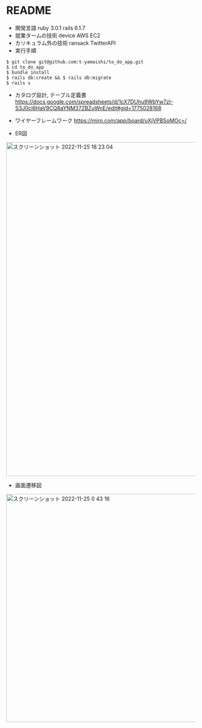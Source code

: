 # README


* 開発言語
ruby 3.0.1
rails 6.1.7
* 就業タームの技術
device
AWS EC2
* カリキュラム外の技術
ransack
TwitterAPI
* 実行手順
```
$ git clone git@github.com:t-yamaishi/to_do_app.git
$ cd to_do_app
$ bundle install
$ rails db:create && $ rails db:migrate
$ rails s
```
* カタログ設計, テーブル定義書
https://docs.google.com/spreadsheets/d/1cX7DUhu9WbYw7zI-S3J0ci6HaV9CQ8aYNM37ZBZuWnE/edit#gid=1775028168

* ワイヤーフレームワーク
https://miro.com/app/board/uXjVPBSoMOc=/
* ER図
<img width="887" alt="スクリーンショット 2022-11-25 18 23 04" src="https://user-images.githubusercontent.com/97649701/203946104-56d0bedb-284f-4ff6-b767-3d94542bc244.png">

* 画面遷移図
<img width="606" alt="スクリーンショット 2022-11-25 0 43 16" src="https://user-images.githubusercontent.com/97649701/203823042-04089e85-50b0-4e36-ab0a-a365dfa7c08b.png">
